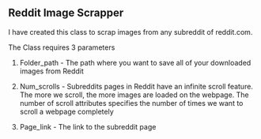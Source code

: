 ## Reddit Image Scrapper

I have created this class to scrap images from any subreddit of reddit.com. 

The Class requires 3 parameters

1. Folder_path - The path where you want to save all of your downloaded images from Reddit

2. Num_scrolls - Subreddits pages in Reddit have an infinite scroll feature. The more we scroll, the more images are loaded on the webpage. The number of scroll attributes specifies the number of times we want to scroll a webpage completely

3. Page_link - The link to the subreddit page




